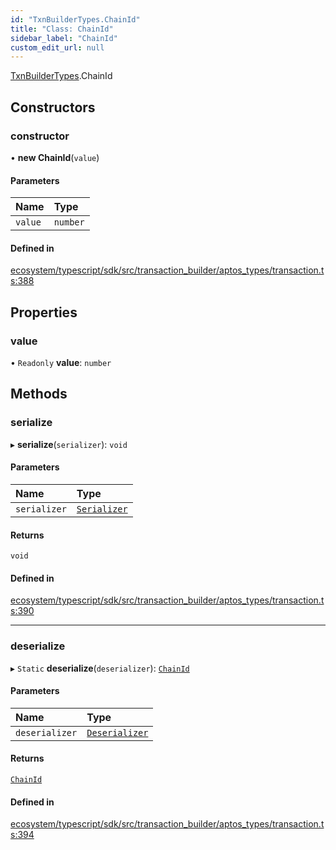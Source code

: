 ```yaml
---
id: "TxnBuilderTypes.ChainId"
title: "Class: ChainId"
sidebar_label: "ChainId"
custom_edit_url: null
---
```


[TxnBuilderTypes](../namespaces/TxnBuilderTypes.md).ChainId

## Constructors

### constructor

• **new ChainId**(`value`)

#### Parameters

| Name | Type |
| :------ | :------ |
| `value` | `number` |

#### Defined in

[ecosystem/typescript/sdk/src/transaction_builder/aptos_types/transaction.ts:388](https://github.com/aptos-labs/aptos-core/blob/fb73eb358/ecosystem/typescript/sdk/src/transaction_builder/aptos_types/transaction.ts#L388)

## Properties

### value

• `Readonly` **value**: `number`

## Methods

### serialize

▸ **serialize**(`serializer`): `void`

#### Parameters

| Name | Type |
| :------ | :------ |
| `serializer` | [`Serializer`](BCS.Serializer.md) |

#### Returns

`void`

#### Defined in

[ecosystem/typescript/sdk/src/transaction_builder/aptos_types/transaction.ts:390](https://github.com/aptos-labs/aptos-core/blob/fb73eb358/ecosystem/typescript/sdk/src/transaction_builder/aptos_types/transaction.ts#L390)

___

### deserialize

▸ `Static` **deserialize**(`deserializer`): [`ChainId`](TxnBuilderTypes.ChainId.md)

#### Parameters

| Name | Type |
| :------ | :------ |
| `deserializer` | [`Deserializer`](BCS.Deserializer.md) |

#### Returns

[`ChainId`](TxnBuilderTypes.ChainId.md)

#### Defined in

[ecosystem/typescript/sdk/src/transaction_builder/aptos_types/transaction.ts:394](https://github.com/aptos-labs/aptos-core/blob/fb73eb358/ecosystem/typescript/sdk/src/transaction_builder/aptos_types/transaction.ts#L394)
